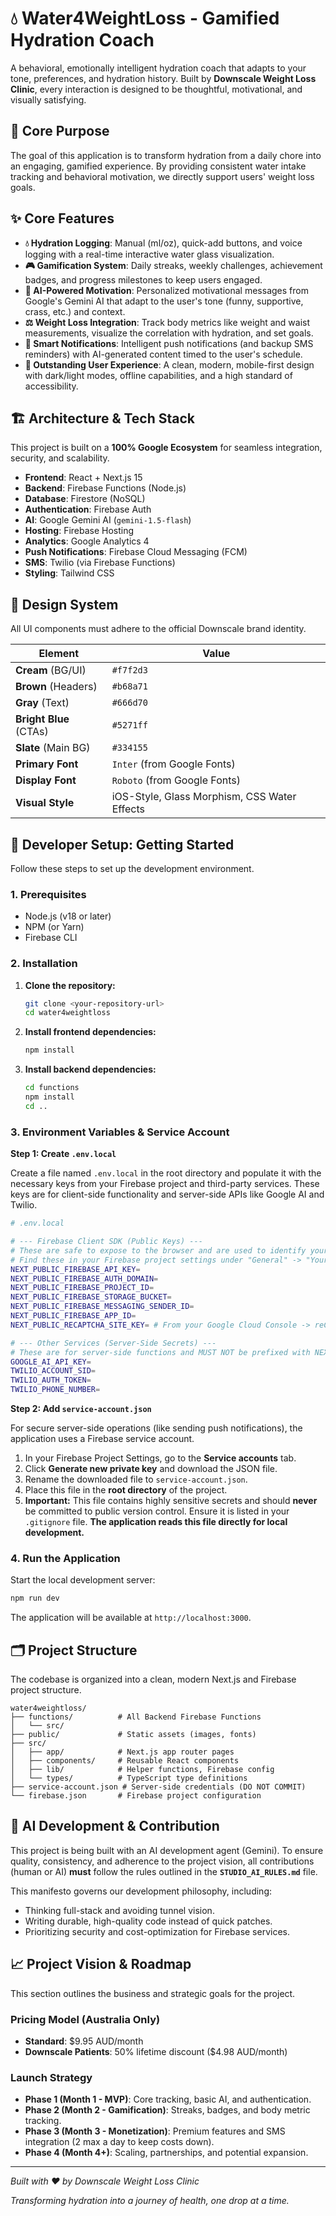 
# 💧 Water4WeightLoss - Gamified Hydration Coach

A behavioral, emotionally intelligent hydration coach that adapts to your tone, preferences, and hydration history. Built by **Downscale Weight Loss Clinic**, every interaction is designed to be thoughtful, motivational, and visually satisfying.

## 🎯 Core Purpose

The goal of this application is to transform hydration from a daily chore into an engaging, gamified experience. By providing consistent water intake tracking and behavioral motivation, we directly support users' weight loss goals.

## ✨ Core Features

  * **💧 Hydration Logging**: Manual (ml/oz), quick-add buttons, and voice logging with a real-time interactive water glass visualization.
  * **🎮 Gamification System**: Daily streaks, weekly challenges, achievement badges, and progress milestones to keep users engaged.
  * **🤖 AI-Powered Motivation**: Personalized motivational messages from Google's Gemini AI that adapt to the user's tone (funny, supportive, crass, etc.) and context.
  * **⚖️ Weight Loss Integration**: Track body metrics like weight and waist measurements, visualize the correlation with hydration, and set goals.
  * **🔔 Smart Notifications**: Intelligent push notifications (and backup SMS reminders) with AI-generated content timed to the user's schedule.
  * **📱 Outstanding User Experience**: A clean, modern, mobile-first design with dark/light modes, offline capabilities, and a high standard of accessibility.

## 🏗️ Architecture & Tech Stack

This project is built on a **100% Google Ecosystem** for seamless integration, security, and scalability.

  * **Frontend**: React + Next.js 15
  * **Backend**: Firebase Functions (Node.js)
  * **Database**: Firestore (NoSQL)
  * **Authentication**: Firebase Auth
  * **AI**: Google Gemini AI (`gemini-1.5-flash`)
  * **Hosting**: Firebase Hosting
  * **Analytics**: Google Analytics 4
  * **Push Notifications**: Firebase Cloud Messaging (FCM)
  * **SMS**: Twilio (via Firebase Functions)
  * **Styling**: Tailwind CSS

## 🎨 Design System

All UI components must adhere to the official Downscale brand identity.

| Element               | Value                                                 |
| --------------------- | ----------------------------------------------------- |
| **Cream** (BG/UI)     | `#f7f2d3`                                             |
| **Brown** (Headers)   | `#b68a71`                                             |
| **Gray** (Text)       | `#666d70`                                             |
| **Bright Blue** (CTAs)| `#5271ff`                                             |
| **Slate** (Main BG)   | `#334155`                                             |
| **Primary Font** | `Inter` (from Google Fonts)                           |
| **Display Font** | `Roboto` (from Google Fonts)                          |
| **Visual Style** | iOS-Style, Glass Morphism, CSS Water Effects          |

## 🚀 Developer Setup: Getting Started

Follow these steps to set up the development environment.

### 1\. Prerequisites

  * Node.js (v18 or later)
  * NPM (or Yarn)
  * Firebase CLI

### 2\. Installation

1.  **Clone the repository:**

    ```bash
    git clone <your-repository-url>
    cd water4weightloss
    ```

2.  **Install frontend dependencies:**

    ```bash
    npm install
    ```

3.  **Install backend dependencies:**

    ```bash
    cd functions
    npm install
    cd ..
    ```

### 3\. Environment Variables & Service Account

**Step 1: Create `.env.local`**

Create a file named `.env.local` in the root directory and populate it with the necessary keys from your Firebase project and third-party services. These keys are for client-side functionality and server-side APIs like Google AI and Twilio.

```bash
# .env.local

# --- Firebase Client SDK (Public Keys) ---
# These are safe to expose to the browser and are used to identify your app.
# Find these in your Firebase project settings under "General" -> "Your apps" -> "SDK setup and configuration".
NEXT_PUBLIC_FIREBASE_API_KEY=
NEXT_PUBLIC_FIREBASE_AUTH_DOMAIN=
NEXT_PUBLIC_FIREBASE_PROJECT_ID=
NEXT_PUBLIC_FIREBASE_STORAGE_BUCKET=
NEXT_PUBLIC_FIREBASE_MESSAGING_SENDER_ID=
NEXT_PUBLIC_FIREBASE_APP_ID=
NEXT_PUBLIC_RECAPTCHA_SITE_KEY= # From your Google Cloud Console -> reCAPTCHA

# --- Other Services (Server-Side Secrets) ---
# These are for server-side functions and MUST NOT be prefixed with NEXT_PUBLIC_
GOOGLE_AI_API_KEY=
TWILIO_ACCOUNT_SID=
TWILIO_AUTH_TOKEN=
TWILIO_PHONE_NUMBER=
```

**Step 2: Add `service-account.json`**

For secure server-side operations (like sending push notifications), the application uses a Firebase service account.

1.  In your Firebase Project Settings, go to the **Service accounts** tab.
2.  Click **Generate new private key** and download the JSON file.
3.  Rename the downloaded file to `service-account.json`.
4.  Place this file in the **root directory** of the project.
5.  **Important:** This file contains highly sensitive secrets and should **never** be committed to public version control. Ensure it is listed in your `.gitignore` file. **The application reads this file directly for local development.**

### 4\. Run the Application

Start the local development server:

```bash
npm run dev
```

The application will be available at `http://localhost:3000`.

## 🗂️ Project Structure

The codebase is organized into a clean, modern Next.js and Firebase project structure.

```
water4weightloss/
├── functions/          # All Backend Firebase Functions
│   └── src/
├── public/             # Static assets (images, fonts)
├── src/
│   ├── app/            # Next.js app router pages
│   ├── components/     # Reusable React components
│   ├── lib/            # Helper functions, Firebase config
│   └── types/          # TypeScript type definitions
├── service-account.json # Server-side credentials (DO NOT COMMIT)
└── firebase.json       # Firebase project configuration
```

## 🤖 AI Development & Contribution

This project is being built with an AI development agent (Gemini). To ensure quality, consistency, and adherence to the project vision, all contributions (human or AI) **must** follow the rules outlined in the **`STUDIO_AI_RULES.md`** file.

This manifesto governs our development philosophy, including:

  * Thinking full-stack and avoiding tunnel vision.
  * Writing durable, high-quality code instead of quick patches.
  * Prioritizing security and cost-optimization for Firebase services.

## 📈 Project Vision & Roadmap

This section outlines the business and strategic goals for the project.

### Pricing Model (Australia Only)

  * **Standard**: $9.95 AUD/month
  * **Downscale Patients**: 50% lifetime discount ($4.98 AUD/month)

### Launch Strategy

  * **Phase 1 (Month 1 - MVP)**: Core tracking, basic AI, and authentication.
  * **Phase 2 (Month 2 - Gamification)**: Streaks, badges, and body metric tracking.
  * **Phase 3 (Month 3 - Monetization)**: Premium features and SMS integration (2 max a day to keep costs down).
  * **Phase 4 (Month 4+)**: Scaling, partnerships, and potential expansion.

-----

*Built with ❤️ by Downscale Weight Loss Clinic*

*Transforming hydration into a journey of health, one drop at a time.*
